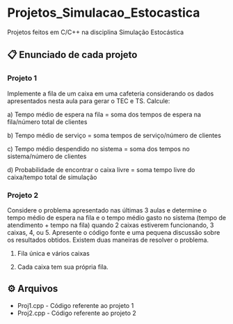 # Projetos_Simulacao_Estocastica
Projetos feitos em C/C++ na disciplina Simulação Estocástica 
## 📋 Enunciado de cada projeto
### Projeto 1
Implemente a fila de um caixa em uma cafeteria considerando os  dados apresentados nesta aula para gerar o TEC e TS. Calcule:

a) Tempo médio de espera na fila = soma dos tempos de espera na fila/número total de clientes

b) Tempo médio de serviço = soma tempos de serviço/número de clientes

c) Tempo médio despendido no sistema = soma dos tempos no sistema/número de clientes

d) Probabilidade de encontrar o caixa livre = soma tempo livre do caixa/tempo total de simulação

### Projeto 2
Considere o problema apresentado nas últimas 3 aulas e  determine o tempo médio de espera na fila e o tempo médio  gasto no sistema (tempo de atendimento + tempo na fila) quando 2 caixas estiverem funcionando, 3 caixas, 4, ou 5. Apresente o código fonte e uma pequena discussão sobre os  resultados obtidos. Existem duas maneiras de resolver o problema. 

1) Fila única e vários caixas

2) Cada caixa tem sua própria fila. 

## ⚙️ Arquivos
* Proj1.cpp - Código referente ao projeto 1
* Proj2.cpp - Código referente ao projeto 2

